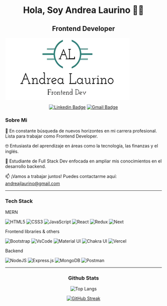 <h1 align="center"> Hola, Soy Andrea Laurino 👩‍💻 </h1>
<h2 align="center"> Frontend Developer  </h3>

<img align="center" width="400" height="200" src="logo andrea.png">

<div align="center">

<a href="">[![Linkedin Badge](https://img.shields.io/badge/LinkedIn-0077B5?style=for-the-badge&logo=linkedin&logoColor=white)](https://www.linkedin.com/in/andrea-laurino/)</a>
<a href="">[![Gmail Badge](https://img.shields.io/badge/Gmail-D14836?style=for-the-badge&logo=gmail&logoColor=white)](mailto:andreajlaurino@gmail.com) </a>

</div>

### <p>Sobre Mi</p>

<p>
🌱 En constante búsqueda de nuevos horizontes en mi carrera profesional. Lista para trabajar como Frontend Developer. 
  
🤓 Entusiasta del aprendizaje en áreas como la tecnología, las finanzas y el inglés.

📖 Estudiante de Full Stack Dev enfocada en ampliar mis conocimientos en el desarrollo backend.

📫 ¡Vamos a trabajar juntos! Puedes contactarme aquí: andreajlaurino@gmail.com

</p>

---

### <p>Tech Stack</p>

<p> MERN </p>

![HTML5](https://img.shields.io/badge/html5-%23E34F26.svg?style=for-the-badge&logo=html5&logoColor=white)
![CSS3](https://img.shields.io/badge/css3-%231572B6.svg?style=for-the-badge&logo=css3&logoColor=white)
![JavaScript](https://img.shields.io/badge/javascript-%23323330.svg?style=for-the-badge&logo=javascript&logoColor=%23F7DF1E)
![React](https://img.shields.io/badge/react-%2320232a.svg?style=for-the-badge&logo=react&logoColor=%2361DAFB)
![Redux](https://img.shields.io/badge/redux-%23593d88.svg?style=for-the-badge&logo=redux&logoColor=white)
![Next](https://img.shields.io/badge/next.js-0e0b0b?style=for-the-badge&logo=next.js&logoColor=white)

<p>Frontend libraries & others</p>

![Bootstrap](https://img.shields.io/badge/bootstrap-%238511FA.svg?style=for-the-badge&logo=bootstrap&logoColor=white)
![VsCode](https://img.shields.io/badge/Visual_Studio_Code-0078D4?style=for-the-badge&logo=visual%20studio%20code&logoColor=white)
![Material UI](https://img.shields.io/badge/Material%20UI-007FFF?style=for-the-badge&logo=mui&logoColor=white")
![Chakra UI](https://img.shields.io/badge/Chakra--UI-319795?style=for-the-badge&logo=chakra-ui&logoColor=white)
![Vercel](https://img.shields.io/badge/Vercel-000000?style=for-the-badge&logo=vercel&logoColor=white)

<p>Backend</p>

![NodeJS](https://img.shields.io/badge/node.js-6DA55F?style=for-the-badge&logo=node.js&logoColor=white)
![Express.js](https://img.shields.io/badge/express.js-%23404d59.svg?style=for-the-badge&logo=express&logoColor=%2361DAFB)
![MongoDB](https://img.shields.io/badge/MongoDB-4EA94B?style=for-the-badge&logo=mongodb&logoColor=white)
![Postman](https://img.shields.io/badge/Postman-FF6C37?style=for-the-badge&logo=Postman&logoColor=white)

---

### <p align="center">Github Stats</p>

<div align="center">

![Top Langs](https://github-readme-stats.vercel.app/api/top-langs/?username=Andrea-Laurino&hide_progress=true)

[![GitHub Streak](https://streak-stats.demolab.com?user=Andrea-Laurino&theme=react&hide_border=true&locale=es&date_format=j%20M%5B%20Y%5D)](https://git.io/streak-stats)

</div>
